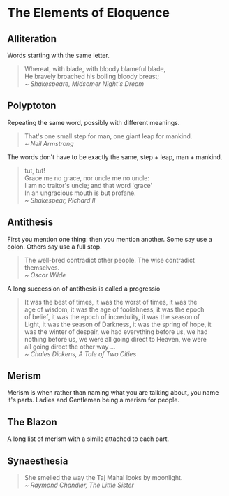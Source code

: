 # The Elements of Eloquence

## Alliteration
Words starting with the same letter.

> Whereat, with blade, with bloody blameful blade,  
> He bravely broached his boiling bloody breast;  
> _~ Shakespeare, Midsomer Night's Dream_

## Polyptoton
Repeating the same word, possibly with different meanings.

> That's one small step for man, one giant leap for mankind.  
> _~ Neil Armstrong_  

The words don't have to be exactly the same, step + leap, man + mankind.

> tut, tut!  
> Grace me no grace, nor uncle me no uncle:  
> I am no traitor's uncle; and that word 'grace'  
> In an ungracious mouth is but profane.  
> _~ Shakespear, Richard II_

## Antithesis
First you mention one thing: then you mention another. Some say use a colon. Others say use a full stop.

> The well-bred contradict other people. The wise contradict themselves.  
> _~ Oscar Wilde_

A long succession of antithesis is called a progressio

> It was the best of times, it was the worst of times, it was the  
> age of wisdom, it was the age of foolishness, it was the epoch  
> of belief, it was the epoch of incredulity, it was the season of  
> Light, it was the season of Darkness, it was the spring of hope, it  
> was the winter of despair, we had everything before us, we had  
> nothing before us, we were all going direct to Heaven, we were  
> all going direct the other way ...  
> _~ Chales Dickens, A Tale of Two Cities_

## Merism
Merism is when rather than naming what you are talking about, you name it's parts. Ladies and Gentlemen being a merism for people.

## The Blazon
A long list of merism with a simile attached to each part.

## Synaesthesia
> She smelled the way the Taj Mahal looks by moonlight.  
> _~   Raymond Chandler, The Little Sister_


